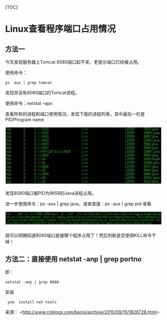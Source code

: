 [TOC]



# Linux查看程序端口占用情况

## 方法一

今天发现服务器上Tomcat 8080端口起不来，老提示端口已经被占用。

使用命令：

```
ps -aux | grep tomcat
```

发现并没有8080端口的Tomcat进程。

使用命令：netstat –apn

查看所有的进程和端口使用情况。发现下面的进程列表，其中最后一栏是PID/Program name 

![img](image-201708311430/2abef760-21c8-4fef-b424-710d4906b015.jpg)

发现8080端口被PID为9658的Java进程占用。

进一步使用命令：ps -aux | grep java，或者直接：ps -aux | grep pid 查看

![img](image-201708311430/2c6c806d-646e-413d-97d3-b56fb49d97fe.jpg)

就可以明确知道8080端口是被哪个程序占用了！然后判断是否使用KILL命令干掉！

## 方法二：直接使用 netstat   -anp   |   grep  portno

即：

```
netstat -anp | grep 8080
```

安装

```
 yum  install net-tools
```



来源： <<http://www.cnblogs.com/benio/archive/2010/09/15/1826728.html>>

 